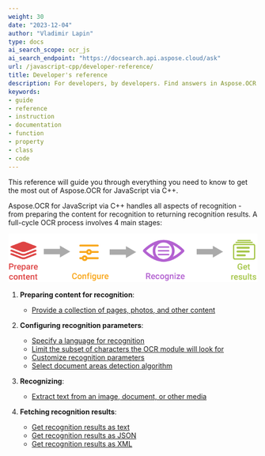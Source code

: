 ```yaml
---
weight: 30
date: "2023-12-04"
author: "Vladimir Lapin"
type: docs
ai_search_scope: ocr_js
ai_search_endpoint: "https://docsearch.api.aspose.cloud/ask"
url: /javascript-cpp/developer-reference/
title: Developer's reference
description: For developers, by developers. Find answers in Aspose.OCR for JavaScript via C++ developer's reference and start building your OCR applications.
keywords:
- guide
- reference
- instruction
- documentation
- function
- property
- class
- code
---
```


This reference will guide you through everything you need to know to get the most out of Aspose.OCR for JavaScript via C++.

Aspose.OCR for JavaScript via C++ handles all aspects of recognition - from preparing the content for recognition to returning recognition results. A full-cycle OCR process involves 4 main stages:

![Stages of Aspose.OCR image processing](ocr-stages.png)

1. **Preparing content for recognition**:

    - [Provide a collection of pages, photos, and other content](/ocr/javascript-cpp/content-for-ocr/)

2. **Configuring recognition parameters**:

    - [Specify a language for recognition](/ocr/javascript-cpp/languages/)
    - [Limit the subset of characters the OCR module will look for](/ocr/javascript-cpp/characters/)
    - [Customize recognition parameters](/ocr/javascript-cpp/settings/)
    - [Select document areas detection algorithm](/ocr/javascript-cpp/areas-detection/)

3. **Recognizing**:

    - [Extract text from an image, document, or other media](/ocr/javascript-cpp/recognition/)

4. **Fetching recognition results**:

    - [Get recognition results as text](/ocr/javascript-cpp/save-text/)
    - [Get recognition results as JSON](/ocr/javascript-cpp/save-json/)
    - [Get recognition results as XML](/ocr/javascript-cpp/save-xml/)
